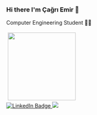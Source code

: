 ### Hi there I'm Çağrı Emir 👋
Computer Engineering Student  👨‍💻

<img src="https://i.gifer.com/107Q.gif" height="180" style="vertical-align:top; margin:4px">


<div id="badges">
  <a href="https://linkedin.com/in/bg-ertekin">
    <img src="https://img.shields.io/badge/LinkedIn-blue?style=for-the-badge&logo=linkedin&logoColor=white" alt="LinkedIn Badge"/>
  </a>
  <a href="mailto:busrag.ert@gmail.com?subject=Came%20from%20Github"><img src="https://img.shields.io/badge/gmail-%23D14836.svg?&style=for-the-badge&logo=gmail&logoColor=white" />
  </a>
</div>






